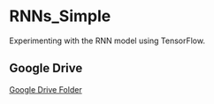 # RNNs_Simple

Experimenting with the RNN model using TensorFlow.

## Google Drive
[Google Drive Folder](https://drive.google.com/drive/u/0/folders/1j7AhzhKpbGGuU7Jer6VYWYomlZBKa7_A)
